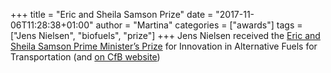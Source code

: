 +++
title = "Eric and Sheila Samson Prize"
date = "2017-11-06T11:28:38+01:00"
author = "Martina"
categories = ["awards"]
tags = ["Jens Nielsen", "biofuels", "prize"]
+++
Jens Nielsen received the [Eric and Sheila Samson Prime Minister’s Prize](http://www.fuelchoicessummit.com/Award.aspx) for Innovation in Alternative Fuels for Transportation (and [on CfB website](http://www.biosustain.dtu.dk/english/nyhedsbase/nyhed?id=9F3FB216-AEC5-44D2-9612-3C5AFB621924))
